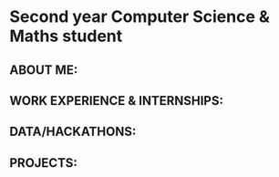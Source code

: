 # Second year Computer Science & Maths student

## ABOUT ME:

## WORK EXPERIENCE & INTERNSHIPS:

## DATA/HACKATHONS:

## PROJECTS:


